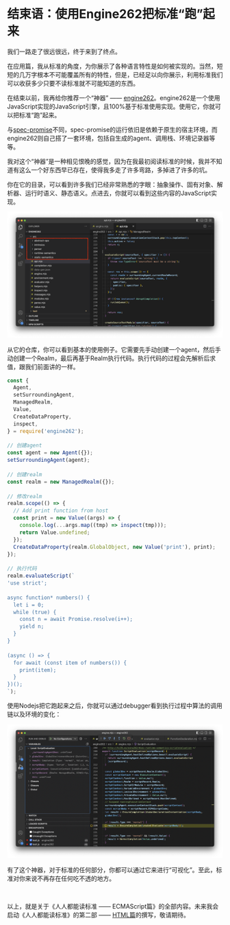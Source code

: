 # 结束语：使用Engine262把标准“跑”起来

我们一路走了很远很远，终于来到了终点。

在应用篇，我从标准的角度，为你展示了各种语言特性是如何被实现的。当然，短短的几万字根本不可能覆盖所有的特性，但是，已经足以向你展示，利用标准我们可以收获多少只要不读标准就不可能知道的东西。

在结束以前，我再给你推荐一个“神器” —— [engine262](https://github.com/engine262/engine262)。engine262是一个使用JavaScript实现的JavaScript引擎，且100%基于标准使用实现。使用它，你就可以把标准“跑”起来。

与[spec-promise](https://github.com/Lawliet01/spec-promise)不同，spec-promise的运行依旧是依赖于原生的宿主环境，而engine262则自己搭了一套环境，包括自生成的agent、调用栈、环境记录器等等。

我对这个“神器”是一种相见恨晚的感觉，因为在我最初阅读标准的时候，我并不知道有这么一个好东西早已存在，使得我多走了许多弯路，多掉进了许多的坑。

你在它的目录，可以看到许多我们已经非常熟悉的字眼：抽象操作、固有对象、解析器、运行时语义、静态语义。点进去，你就可以看到这些内容的JavaScript实现。

![structure](assets/the-end/structure.png)

从它的仓库，你可以看到基本的使用例子。它需要先手动创建一个agent，然后手动创建一个Realm，最后再基于Realm执行代码。执行代码的过程会先解析后求值，跟我们前面讲的一样。

```js
const {
  Agent,
  setSurroundingAgent,
  ManagedRealm,
  Value,
  CreateDataProperty,
  inspect,
} = require('engine262');

// 创建agent
const agent = new Agent({});
setSurroundingAgent(agent);

// 创建realm
const realm = new ManagedRealm({});

// 修改realm
realm.scope(() => {
  // Add print function from host
  const print = new Value((args) => {
    console.log(...args.map((tmp) => inspect(tmp)));
    return Value.undefined;
  });
  CreateDataProperty(realm.GlobalObject, new Value('print'), print);
});

// 执行代码
realm.evaluateScript(`
'use strict';

async function* numbers() {
  let i = 0;
  while (true) {
    const n = await Promise.resolve(i++);
    yield n;
  }
}

(async () => {
  for await (const item of numbers()) {
    print(item);
  }
})();
`);
```

使用Nodejs把它跑起来之后，你就可以通过debugger看到执行过程中算法的调用链以及环境的变化：

![running](assets/the-end/running.png)

有了这个神器，对于标准的任何部分，你都可以通过它来进行“可视化”。至此，标准对你来说不再存在任何吃不透的地方。

<br />

以上，就是关于《人人都能读标准 —— ECMAScript篇》的全部内容。未来我会启动《人人都能读标准》的第二部 —— [HTML篇](https://github.com/Lawliet01/HTML-spec-decipherment)的撰写，敬请期待。





